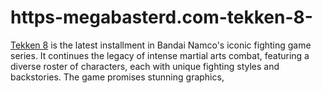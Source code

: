 # https-megabasterd.com-tekken-8-
[Tekken 8](https://megabasterd.com/tekken-8/) is the latest installment in Bandai Namco's iconic fighting game series. It continues the legacy of intense martial arts combat, featuring a diverse roster of characters, each with unique fighting styles and backstories. The game promises stunning graphics,
